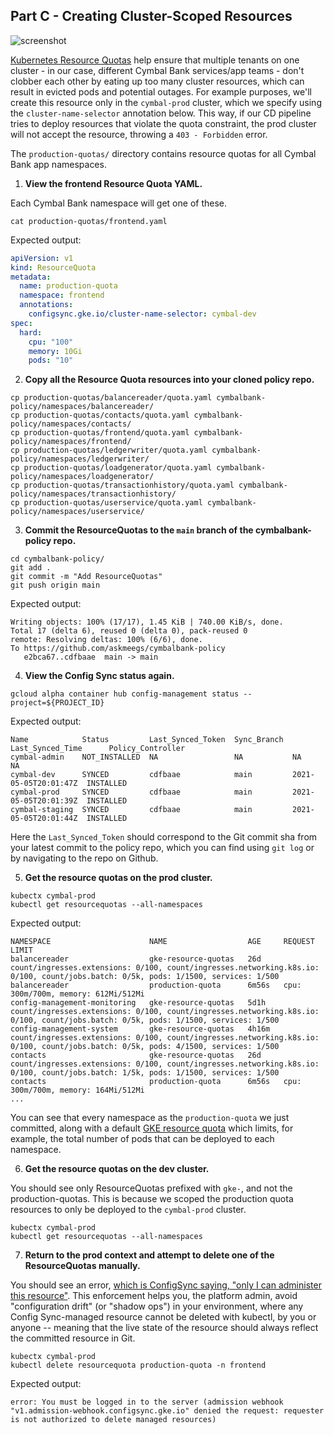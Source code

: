 
## Part C - Creating Cluster-Scoped Resources 

![screenshot](screenshots/resourcequotas.jpg)

[Kubernetes Resource Quotas](https://kubernetes.io/docs/concepts/policy/resource-quotas/) help ensure that multiple tenants on one cluster - in our case, different Cymbal Bank services/app teams - don't clobber each other by eating up too many cluster resources, which can result in evicted pods and potential outages. For example purposes, we'll create this resource only in the `cymbal-prod` cluster, which we specify using the `cluster-name-selector` annotation below. This way, if our CD pipeline tries to deploy resources that violate the quota constraint, the prod cluster will not accept the resource, throwing a `403 - Forbidden` error.

The `production-quotas/` directory contains resource quotas for all Cymbal Bank app namespaces. 

1. **View the frontend Resource Quota YAML.** 

Each Cymbal Bank namespace will get one of these.  

```
cat production-quotas/frontend.yaml
```

Expected output: 

```YAML
apiVersion: v1
kind: ResourceQuota
metadata:
  name: production-quota
  namespace: frontend
  annotations:
    configsync.gke.io/cluster-name-selector: cymbal-dev
spec:
  hard:
    cpu: "100"
    memory: 10Gi
    pods: "10"
```

2. **Copy all the Resource Quota resources into your cloned policy repo.**

```
cp production-quotas/balancereader/quota.yaml cymbalbank-policy/namespaces/balancereader/
cp production-quotas/contacts/quota.yaml cymbalbank-policy/namespaces/contacts/
cp production-quotas/frontend/quota.yaml cymbalbank-policy/namespaces/frontend/
cp production-quotas/ledgerwriter/quota.yaml cymbalbank-policy/namespaces/ledgerwriter/
cp production-quotas/loadgenerator/quota.yaml cymbalbank-policy/namespaces/loadgenerator/
cp production-quotas/transactionhistory/quota.yaml cymbalbank-policy/namespaces/transactionhistory/
cp production-quotas/userservice/quota.yaml cymbalbank-policy/namespaces/userservice/
```

3. **Commit the ResourceQuotas to the `main` branch of the cymbalbank-policy repo.**

```
cd cymbalbank-policy/
git add .
git commit -m "Add ResourceQuotas"
git push origin main
```

Expected output: 

```
Writing objects: 100% (17/17), 1.45 KiB | 740.00 KiB/s, done.
Total 17 (delta 6), reused 0 (delta 0), pack-reused 0
remote: Resolving deltas: 100% (6/6), done.
To https://github.com/askmeegs/cymbalbank-policy
   e2bca67..cdfbaae  main -> main
```

4. **View the Config Sync status again.**

```
gcloud alpha container hub config-management status --project=${PROJECT_ID}
```

Expected output: 

```
Name            Status         Last_Synced_Token  Sync_Branch  Last_Synced_Time      Policy_Controller
cymbal-admin    NOT_INSTALLED  NA                 NA           NA                    NA
cymbal-dev      SYNCED         cdfbaae            main         2021-05-05T20:01:47Z  INSTALLED
cymbal-prod     SYNCED         cdfbaae            main         2021-05-05T20:01:39Z  INSTALLED
cymbal-staging  SYNCED         cdfbaae            main         2021-05-05T20:01:44Z  INSTALLED
```

Here the `Last_Synced_Token` should correspond to the Git commit sha from your latest commit to the policy repo, which you can find using `git log` or by navigating to the repo on Github. 


5. **Get the resource quotas on the prod cluster.** 

```
kubectx cymbal-prod
kubectl get resourcequotas --all-namespaces
```

Expected output: 

```
NAMESPACE                      NAME                  AGE     REQUEST                                                                                                                               LIMIT
balancereader                  gke-resource-quotas   26d     count/ingresses.extensions: 0/100, count/ingresses.networking.k8s.io: 0/100, count/jobs.batch: 0/5k, pods: 1/1500, services: 1/500
balancereader                  production-quota      6m56s   cpu: 300m/700m, memory: 612Mi/512Mi
config-management-monitoring   gke-resource-quotas   5d1h    count/ingresses.extensions: 0/100, count/ingresses.networking.k8s.io: 0/100, count/jobs.batch: 0/5k, pods: 1/1500, services: 1/500
config-management-system       gke-resource-quotas   4h16m   count/ingresses.extensions: 0/100, count/ingresses.networking.k8s.io: 0/100, count/jobs.batch: 0/5k, pods: 4/1500, services: 1/500
contacts                       gke-resource-quotas   26d     count/ingresses.extensions: 0/100, count/ingresses.networking.k8s.io: 0/100, count/jobs.batch: 1/5k, pods: 1/1500, services: 1/500
contacts                       production-quota      6m56s   cpu: 300m/700m, memory: 164Mi/512Mi
...
```

You can see that every namespace as the `production-quota` we just committed, along with a default [GKE resource quota](https://cloud.google.com/kubernetes-engine/quotas#resource_quotas) which limits, for example, the total number of pods that can be deployed to each namespace. 

6. **Get the resource quotas on the dev cluster.** 
  
You should see only ResourceQuotas prefixed with `gke-`, and not the production-quotas. This is because we scoped the production quota resources to only be deployed to the `cymbal-prod` cluster. 

```
kubectx cymbal-prod
kubectl get resourcequotas --all-namespaces
```

7. **Return to the prod context and attempt to delete one of the ResourceQuotas manually.**

You should see an error, [which is ConfigSync saying, "only I can administer this resource"](https://cloud.google.com/anthos-config-management/docs/quickstart#attempt_to_manually_modify_a_managed_object). This enforcement helps you, the platform admin, avoid "configuration drift" (or "shadow ops") in your environment, where any Config Sync-managed resource cannot be deleted with kubectl, by you or anyone -- meaning that the live state of the resource should always reflect the committed resource in Git. 

```
kubectx cymbal-prod
kubectl delete resourcequota production-quota -n frontend
```

Expected output: 

```
error: You must be logged in to the server (admission webhook "v1.admission-webhook.configsync.gke.io" denied the request: requester is not authorized to delete managed resources)
```
